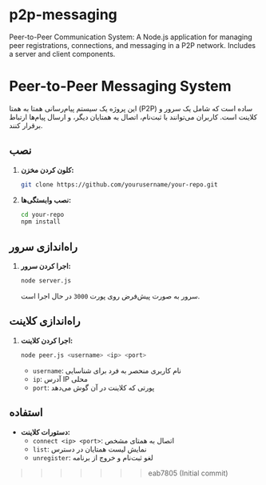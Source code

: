 # p2p-messaging
Peer-to-Peer Communication System: A Node.js application for managing peer registrations, connections, and messaging in a P2P network. Includes a server and client components.

# Peer-to-Peer Messaging System

این پروژه یک سیستم پیام‌رسانی همتا به همتا (P2P) ساده است که شامل یک سرور و کلاینت است. کاربران می‌توانند با ثبت‌نام، اتصال به همتایان دیگر، و ارسال پیام‌ها ارتباط برقرار کنند.

## نصب

1. **کلون کردن مخزن:**
    ```bash
    git clone https://github.com/yourusername/your-repo.git
    ```

2. **نصب وابستگی‌ها:**
    ```bash
    cd your-repo
    npm install
    ```

## راه‌اندازی سرور

1. **اجرا کردن سرور:**
    ```bash
    node server.js
    ```
    سرور به صورت پیش‌فرض روی پورت `3000` در حال اجرا است.

## راه‌اندازی کلاینت

1. **اجرا کردن کلاینت:**
    ```bash
    node peer.js <username> <ip> <port>
    ```
    - `username`: نام کاربری منحصر به فرد برای شناسایی
    - `ip`: آدرس IP محلی
    - `port`: پورتی که کلاینت در آن گوش می‌دهد

## استفاده

- **دستورات کلاینت:**
  - `connect <ip> <port>`: اتصال به همتای مشخص
  - `list`: نمایش لیست همتایان در دسترس
  - `unregister`: لغو ثبت‌نام و خروج از برنامه

>>>>>>> eab7805 (Initial commit)
